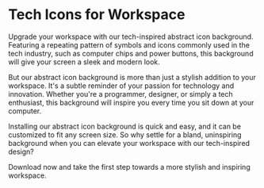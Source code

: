 <!--font:Montserrat-->

# Tech Icons for Workspace

Upgrade your workspace with our tech-inspired abstract icon background. Featuring a repeating pattern of symbols and icons commonly used in the tech industry, such as computer chips and power buttons, this background will give your screen a sleek and modern look.

But our abstract icon background is more than just a stylish addition to your workspace. It's a subtle reminder of your passion for technology and innovation. Whether you're a programmer, designer, or simply a tech enthusiast, this background will inspire you every time you sit down at your computer.

Installing our abstract icon background is quick and easy, and it can be customized to fit any screen size. So why settle for a bland, uninspiring background when you can elevate your workspace with our tech-inspired design?

Download now and take the first step towards a more stylish and inspiring workspace.

<!--

Write me markdown content of website with wallpaper:

"A wallpaper with a repeating pattern of abstract icons and symbols commonly used in the tech industry, such as computer chips and power buttons."

The header of the page should not be copy of the text but rather a real content of the website which is using this wallpaper.


---


# Tech-Inspired Wallpaper for Your Desktop

Add some flair to your computer desktop with our tech-inspired wallpaper featuring a repeating pattern of abstract icons and symbols commonly used in the tech industry. The design includes computer chips, power buttons, and other elements that will make your screen look sleek and modern.

Whether you're a tech enthusiast or just looking for a fresh new look for your desktop, this wallpaper is sure to impress. It's easy to install and can be customized to fit any screen size.

Download our tech-inspired wallpaper today and give your desktop the upgrade it deserves!


---


Heading should not include word "wallpaper". The website should not be about the wallpaper itself, wallpaper is just a related background, rewrite whole content.


---


# Elevate Your Tech Experience with Our Abstract Icon Wallpaper

Our tech-inspired wallpaper is the perfect way to add a touch of modernity and sophistication to your computer desktop. Featuring a repeating pattern of abstract icons and symbols commonly used in the tech industry, such as computer chips and power buttons, this wallpaper will give your screen a sleek and stylish look.

Not only does our abstract icon wallpaper look great, but it also serves as a subtle reminder of your passion for technology. Whether you're a programmer, designer, or simply a tech enthusiast, this wallpaper is sure to inspire you every time you sit down at your computer.

Installing our wallpaper is quick and easy, and it can be customized to fit any screen size. So why settle for a boring, generic background when you can elevate your tech experience with our abstract icon wallpaper?

Download now and take the first step towards a more stylish and inspiring workspace.


---


Heading should not include word "wallpaper". The website should not be about the wallpaper itself, wallpaper is just a related background, rewrite whole content.


---


# Elevate Your Tech Experience with Our Abstract Icon Background

Upgrade your computer desktop with our tech-inspired abstract icon background. Featuring a repeating pattern of symbols and icons commonly used in the tech industry, such as computer chips and power buttons, this background will give your screen a sleek and modern look.

But our abstract icon background is more than just a stylish addition to your workspace. It's a subtle reminder of your passion for technology and innovation. Whether you're a programmer, designer, or simply a tech enthusiast, this background will inspire you every time you sit down at your computer.

Installing our abstract icon background is quick and easy, and it can be customized to fit any screen size. So why settle for a bland, uninspiring background when you can elevate your tech experience with our abstract icon design?

Download now and take the first step towards a more stylish and inspiring workspace.


---


Heading is too long, rewrite whole content.


---


# Elevate Your Workspace with Our Tech-Inspired Abstract Icon Background

Upgrade your workspace with our tech-inspired abstract icon background. Featuring a repeating pattern of symbols and icons commonly used in the tech industry, such as computer chips and power buttons, this background will give your screen a sleek and modern look.

But our abstract icon background is more than just a stylish addition to your workspace. It's a subtle reminder of your passion for technology and innovation. Whether you're a programmer, designer, or simply a tech enthusiast, this background will inspire you every time you sit down at your computer.

Installing our abstract icon background is quick and easy, and it can be customized to fit any screen size. So why settle for a bland, uninspiring background when you can elevate your workspace with our tech-inspired design?

Download now and take the first step towards a more stylish and inspiring workspace.


---


Write me a Google font which is best fitting for the website.

Pick from the list:
- Raleway
- Orbitron
- Lobster
- Open Sans
- Roboto
- Great Vibes
- Barlow Condensed
- Dancing Script
- Exo 2
- Alegreya
- Lato
- Futura
- Poppins
- Playfair Display
- IBM Plex Sans
- Montserrat
- Inter


Write just the font name nothing else.


---


Montserrat

-->
